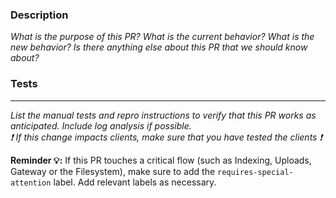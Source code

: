 ### Description
_What is the purpose of this PR? What is the current behavior? What is the new behavior? Is there anything else about this PR that we should know about?_

### Tests
---
_List the manual tests and repro instructions to verify that this PR works as anticipated. Include log analysis if possible._\
_:exclamation: If this change impacts clients, make sure that you have tested the clients :exclamation:_



**Reminder :bulb::** If this PR touches a critical flow (such as Indexing, Uploads, Gateway or the Filesystem), make sure to add the `requires-special-attention` label. Add relevant labels as necessary.
